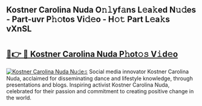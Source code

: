 ## Kostner Carolina Nuda O𝚗𝚕yf𝚊ns L𝚎a𝚔ed N𝚞𝚍es - Part-uvr P𝚑𝚘tos Vi𝚍𝚎o - H𝚘𝚝 Part L𝚎a𝚔s vXnSL

# <h2><a href="http://kfafkh.oniu.top/?m=Kostner+Carolina+Nuda">🔗👉 🔴 Kostner Carolina Nuda P𝚑ot𝚘𝚜 V𝚒d𝚎o</a></h2>

[![Kostner Carolina Nuda Nu𝚍e𝚜](https://i.imgur.com/0qMVB7G.gif)](http://kfafkh.oniu.top/?m=Kostner+Carolina+Nuda)
Social media innovator Kostner Carolina Nuda, acclaimed for disseminating dance and lifestyle knowledge, through presentations and blogs. Inspiring activist Kostner Carolina Nuda, celebrated for their passion and commitment to creating positive change in the world.  
